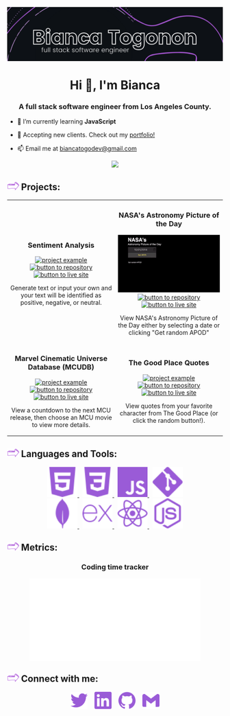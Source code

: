 <img align="center" src="https://github.com/bytesbybianca/readme-assets/blob/main/profile-images/github-banner.png?raw=true" alt="biancatogonon"/>

<h1 align="center">Hi 👋, I'm Bianca</h1>
<h3 align="center">A full stack software engineer from Los Angeles County.</h3>

- 🌱 I’m currently learning **JavaScript**

- 💼 Accepting new clients. Check out my [portfolio!](https://biancatogonon.netlify.app/)

- 📫 Email me at [biancatogodev@gmail.com](mailto:biancatogodev@gmail.com)

<div align="center">
  <img src="https://github-readme-streak-stats.herokuapp.com/?user=bytesbybianca&hide_border=true&theme=tokyonight_duo">
</div>

<h2 align="left"><img src="https://github.com/bytesbybianca/readme-assets/blob/main/profile-images/arrow.png?raw=true" alt="arrow icon" height="20px"> Projects:</h2>
<div align="center">
  <table>
      <tr>
        <td width="50%">
          <h3 align="center">Sentiment Analysis</h3>
          <p align="center">
            <a href="https://github.com/bytesbybianca/sentiment-analysis" target="_blank" rel="noreferrer"> <img src="https://github.com/bytesbybianca/readme-assets/blob/main/profile-images/sentiment-analysis.gif?raw=true" alt="project example"/> </a>
            <span> <a href="https://github.com/bytesbybianca/sentiment-analysis" target="_blank" rel="noreferrer""><img src="https://img.shields.io/badge/-repo-efefef?style=flat-square&logo=github&logoColor=9A5BD7" alt="button to repository" height ="25px"></a> <a href="https://textanalysis.netlify.app/" target="_blank" rel="noreferrer"><img src="https://img.shields.io/badge/-live%20site-9A5BD7?style=flat-square" alt="button to live site" height="25px"></a> </span>
            <p align="center">
              Generate text or input your own and your text will be identified as positive, negative, or neutral.
            </p>
          </p>
        </td>
        <td width="50%">
          <h3 align="center">NASA's Astronomy Picture of the Day</h3>
          <p align="center">
            <a href="https://github.com/bytesbybianca/nasa-apod" target="_blank" rel="noreferrer"> <img src="https://github.com/bytesbybianca/readme-assets/blob/main/profile-images/nasa.gif?raw=true" alt="project example"/> </a>
            <span> <a href="https://github.com/bytesbybianca/nasa-apod" target="_blank" rel="noreferrer""><img src="https://img.shields.io/badge/-repo-efefef?style=flat-square&logo=github&logoColor=9A5BD7" alt="button to repository" height ="25px"></a> <a href="https://get-nasa-apod.netlify.app/" target="_blank" rel="noreferrer"><img src="https://img.shields.io/badge/-live%20site-9A5BD7?style=flat-square" alt="button to live site" height="25px"></a> </span>
            <p align="center">
              View NASA's Astronomy Picture of the Day either by selecting a date or clicking "Get random APOD"
            </p>
          </p>
        </td>
      </tr>
      <tr>
        <td width="50%">
          <h3 align="center">Marvel Cinematic Universe Database (MCUDB)</h3>
          <p align="center">
            <a href="https://github.com/bytesbybianca/mcu-carousel" target="_blank" rel="noreferrer"> <img src="https://github.com/bytesbybianca/readme-assets/blob/main/profile-images/mcu-v2.gif?raw=true" alt="project example"/> </a>
            <span> <a href="https://github.com/bytesbybianca/mcu-carousel" target="_blank" rel="noreferrer""><img src="https://img.shields.io/badge/-repo-efefef?style=flat-square&logo=github&logoColor=9A5BD7" alt="button to repository" height ="25px"></a> <a href="https://mcudb.netlify.app/" target="_blank" rel="noreferrer"><img src="https://img.shields.io/badge/-live%20site-9A5BD7?style=flat-square" alt="button to live site" height="25px"></a></span>
            <p align="center">
              View a countdown to the next MCU release, then choose an MCU movie to view more details.
            </p>
          </p>
        </td>
        <td width="50%">
          <h3 align="center">The Good Place Quotes</h3>
          <p align="center">
            <a href="https://github.com/bytesbybianca/good-place-quotes" target="_blank" rel="noreferrer"> <img src="https://github.com/bytesbybianca/readme-assets/blob/main/profile-images/good-place.gif?raw=true" alt="project example"/> </a>
            <span> <a href="https://github.com/bytesbybianca/good-place-quotes" target="_blank" rel="noreferrer""><img src="https://img.shields.io/badge/-repo-efefef?style=flat-square&logo=github&logoColor=9A5BD7" alt="button to repository" height ="25px"></a> <a href="https://thegoodplace.netlify.app/" target="_blank" rel="noreferrer"><img src="https://img.shields.io/badge/-live%20site-9A5BD7?style=flat-square" alt="button to live site" height="25px"></a> </span>
            <p align="center">
              View quotes from your favorite character from The Good Place (or click the random button!).
            </p>
          </p>
        </td>
      </tr>
  </table>
</div>

<h2 align="left"><img src="https://github.com/bytesbybianca/readme-assets/blob/main/profile-images/arrow.png?raw=true" alt="arrow icon" height="20px"> Languages and Tools:</h2>
<p align="center">
    <a href="https://www.w3.org/html/" target="_blank" rel="noreferrer">
        <img src="https://github.com/bytesbybianca/readme-assets/blob/main/profile-images/html5.svg" alt="html5" height="70"/>
    </a>&nbsp;
    <a href="https://www.w3schools.com/css/" target="_blank" rel="noreferrer">
      <img src="https://github.com/bytesbybianca/readme-assets/blob/main/profile-images/css3.svg" alt="css3" height="70"/>
    </a> &nbsp;
    <a href="https://developer.mozilla.org/en-US/docs/Web/JavaScript" target="_blank" rel="noreferrer"> 
      <img src="https://github.com/bytesbybianca/readme-assets/blob/main/profile-images/js.svg" alt="javascript" height="70"/> 
    </a> &nbsp;
    <a href="https://git-scm.com/" target="_blank" rel="noreferrer"> 
      <img src="https://github.com/bytesbybianca/readme-assets/blob/main/profile-images/git.svg" alt="git" height="70"/>
    </a> <br> 
    <a href="https://www.mongodb.com/" target="_blank" rel="noreferrer"> 
      <img src="https://github.com/bytesbybianca/readme-assets/blob/main/profile-images/mongodb.svg" alt="mongodb" height="70"/> 
    </a> &nbsp;
    <a href="https://expressjs.com" target="_blank" rel="noreferrer"> 
      <img src="https://github.com/bytesbybianca/readme-assets/blob/main/profile-images/express.svg" alt="express" height="70"/> 
    </a> &nbsp;
    <a href="https://reactjs.org/" target="_blank" rel="noreferrer"> 
      <img src="https://github.com/bytesbybianca/readme-assets/blob/main/profile-images/react.svg" alt="react" height="70"/> 
    </a> &nbsp;
    <a href="https://nodejs.org" target="_blank" rel="noreferrer"> 
      <img src="https://github.com/bytesbybianca/readme-assets/blob/main/profile-images/nodejs.svg" alt="nodejs" height="70"/> 
    </a> 
  </p>

<h2 align="left"><img src="https://github.com/bytesbybianca/readme-assets/blob/main/profile-images/arrow.png?raw=true" alt="arrow icon" height="20px"> Metrics:</h2>

<div align="center">
  <h3 align="center">Coding time tracker</h3>
  <img align="center" src="metrics.plugin.wakatime.svg" alt="Metrics" width="400">
</div>

<h2 align="left"><img src="https://github.com/bytesbybianca/readme-assets/blob/main/profile-images/arrow.png?raw=true" alt="arrow icon" height="20px"> Connect with me:</h2>
<p align="center">
<a href="https://twitter.com/bytesbybianca" target="blank"><img align="center" src="https://github.com/bytesbybianca/readme-assets/blob/main/profile-images/twitter.svg" alt="bytesbybianca" height="40"/></a>&nbsp;&nbsp;&nbsp;
<a href="https://linkedin.com/in/biancatogonon" target="blank"><img align="center" src="https://github.com/bytesbybianca/readme-assets/blob/main/profile-images/linkedin.svg" alt="biancatogonon" height="40"/></a>&nbsp;&nbsp;&nbsp;
<a href="https://github.com/bytesbybianca/"><img align="center" src="https://github.com/bytesbybianca/readme-assets/blob/main/profile-images/github.svg" alt="biancatogonon" height="40"/></a>&nbsp;&nbsp;&nbsp;
<a href="mailto:biancatogodev@gmail.com"><img align="center" src="https://github.com/bytesbybianca/readme-assets/blob/main/profile-images/gmail.svg" alt="biancatogonon" height="40"/></a>
</p>
